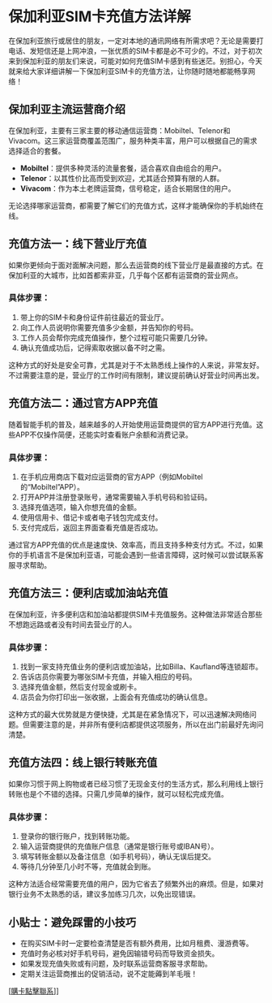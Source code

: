# 保加利亚SIM卡充值方法详解

在保加利亚旅行或居住的朋友，一定对本地的通讯网络有所需求吧？无论是需要打电话、发短信还是上网冲浪，一张优质的SIM卡都是必不可少的。不过，对于初次来到保加利亚的朋友们来说，可能对如何充值SIM卡感到有些迷茫。别担心，今天就来给大家详细讲解一下保加利亚SIM卡的充值方法，让你随时随地都能畅享网络！

## 保加利亚主流运营商介绍

在保加利亚，主要有三家主要的移动通信运营商：Mobiltel、Telenor和Vivacom。这三家运营商覆盖范围广，服务种类丰富，用户可以根据自己的需求选择适合的套餐。

- **Mobiltel**：提供多种灵活的流量套餐，适合喜欢自由组合的用户。
- **Telenor**：以其性价比高而受到欢迎，尤其适合预算有限的人群。
- **Vivacom**：作为本土老牌运营商，信号稳定，适合长期居住的用户。

无论选择哪家运营商，都需要了解它们的充值方式，这样才能确保你的手机始终在线。

## 充值方法一：线下营业厅充值

如果你更倾向于面对面解决问题，那么去运营商的线下营业厅是最直接的方式。在保加利亚的大城市，比如首都索非亚，几乎每个区都有运营商的营业网点。

### 具体步骤：
1. 带上你的SIM卡和身份证件前往最近的营业厅。
2. 向工作人员说明你需要充值多少金额，并告知你的号码。
3. 工作人员会帮你完成充值操作，整个过程可能只需要几分钟。
4. 确认充值成功后，记得索取收据以备不时之需。

这种方式的好处是安全可靠，尤其是对于不太熟悉线上操作的人来说，非常友好。不过需要注意的是，营业厅的工作时间有限制，建议提前确认好营业时间再出发。

## 充值方法二：通过官方APP充值

随着智能手机的普及，越来越多的人开始使用运营商提供的官方APP进行充值。这些APP不仅操作简便，还能实时查看账户余额和消费记录。

### 具体步骤：
1. 在手机应用商店下载对应运营商的官方APP（例如Mobiltel的“Mobiltel”APP）。
2. 打开APP并注册登录账号，通常需要输入手机号码和验证码。
3. 选择充值选项，输入你想充值的金额。
4. 使用信用卡、借记卡或者电子钱包完成支付。
5. 支付完成后，返回主界面查看充值是否成功。

通过官方APP充值的优点是速度快、效率高，而且支持多种支付方式。不过，如果你的手机语言不是保加利亚语，可能会遇到一些语言障碍，这时候可以尝试联系客服寻求帮助。

## 充值方法三：便利店或加油站充值

在保加利亚，许多便利店和加油站都提供SIM卡充值服务。这种做法非常适合那些不想跑远路或者没有时间去营业厅的人。

### 具体步骤：
1. 找到一家支持充值业务的便利店或加油站，比如Billa、Kaufland等连锁超市。
2. 告诉店员你需要为哪张SIM卡充值，并输入相应的号码。
3. 选择充值金额，然后支付现金或刷卡。
4. 店员会为你打印出一张收据，上面会有充值成功的确认信息。

这种方式的最大优势就是方便快捷，尤其是在紧急情况下，可以迅速解决网络问题。但需要注意的是，并非所有便利店都提供这项服务，所以在出门前最好先询问清楚。

## 充值方法四：线上银行转账充值

如果你习惯于网上购物或者已经习惯了无现金支付的生活方式，那么利用线上银行转账也是个不错的选择。只需几步简单的操作，就可以轻松完成充值。

### 具体步骤：
1. 登录你的银行账户，找到转账功能。
2. 输入运营商提供的充值账户信息（通常是银行账号或IBAN号）。
3. 填写转账金额以及备注信息（如手机号码），确认无误后提交。
4. 等待几分钟至几小时不等，充值就会到账。

这种方法适合经常需要充值的用户，因为它省去了频繁外出的麻烦。但是，如果对银行业务不太熟悉的话，建议多加练习几次，以免出现错误。

## 小贴士：避免踩雷的小技巧

- 在购买SIM卡时一定要检查清楚是否有额外费用，比如月租费、漫游费等。
- 充值时务必核对好手机号码，避免因输错号码而导致资金损失。
- 如果发现充值失败或有问题，及时联系运营商客服寻求帮助。
- 定期关注运营商推出的促销活动，说不定能薅到羊毛哦！

[[購卡點擊聯系](https://t.me/s/esim1088)]]